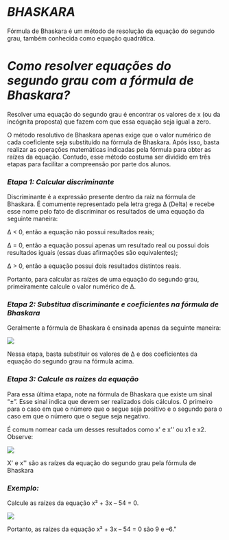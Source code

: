 # **_BHASKARA_**
Fórmula de Bhaskara é um método de resolução da equação do segundo grau, também conhecida como equação quadrática.

# _Como resolver equações do segundo grau com a fórmula de Bhaskara?_
Resolver uma equação do segundo grau é encontrar os valores de x (ou da incógnita proposta) que fazem com que essa equação seja igual a zero.

O método resolutivo de Bhaskara apenas exige que o valor numérico de cada coeficiente seja substituído na fórmula de Bhaskara. Após isso, basta realizar as operações matemáticas indicadas pela fórmula para obter as raízes da equação. Contudo, esse método costuma ser dividido em três etapas para facilitar a compreensão por parte dos alunos.

### _Etapa 1: Calcular discriminante_
Discriminante é a expressão presente dentro da raiz na fórmula de Bhaskara. É comumente representado pela letra grega Δ (Delta) e recebe esse nome pelo fato de discriminar os resultados de uma equação da seguinte maneira:

Δ < 0, então a equação não possui resultados reais;

Δ = 0, então a equação possui apenas um resultado real ou possui dois resultados iguais (essas duas afirmações são equivalentes);

Δ > 0, então a equação possui dois resultados distintos reais.

Portanto, para calcular as raízes de uma equação do segundo grau, primeiramente calcule o valor numérico de Δ.

### _Etapa 2: Substitua discriminante e coeficientes na fórmula de Bhaskara_
Geralmente a fórmula de Bhaskara é ensinada apenas da seguinte maneira:

![](https://s2.static.brasilescola.uol.com.br/img/2016/04/formula-de-bhaskara.jpg)

Nessa etapa, basta substituir os valores de Δ e dos coeficientes da equação do segundo grau na fórmula acima.

### _Etapa 3: Calcule as raízes da equação_
Para essa última etapa, note na fórmula de Bhaskara que existe um sinal “±”. Esse sinal indica que devem ser realizados dois cálculos. O primeiro para o caso em que o número que o segue seja positivo e o segundo para o caso em que o número que o segue seja negativo.

É comum nomear cada um desses resultados como x' e x'' ou x1 e x2. Observe:

![](https://s1.static.brasilescola.uol.com.br/img/2016/04/encontrando-raizes-pela-formula-de-bhaskara.jpg)

X' e x'' são as raízes da equação do segundo grau pela fórmula de Bhaskara

### _Exemplo:_
Calcule as raízes da equação x² + 3x – 54 = 0.

![](https://blog.professorferretto.com.br/wp-content/uploads/2020/03/equacao-do-2-grau-resolvida-4.png)

Portanto, as raízes da equação x² + 3x – 54 = 0 são 9 e –6."
